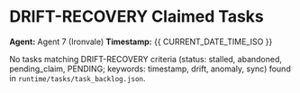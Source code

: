 # DRIFT-RECOVERY Claimed Tasks

**Agent:** Agent 7 (Ironvale)
**Timestamp:** {{ CURRENT_DATE_TIME_ISO }}

No tasks matching DRIFT-RECOVERY criteria (status: stalled, abandoned, pending_claim, PENDING; keywords: timestamp, drift, anomaly, sync) found in `runtime/tasks/task_backlog.json`. 